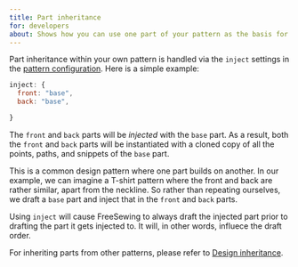 ```yaml
---
title: Part inheritance
for: developers
about: Shows how you can use one part of your pattern as the basis for another
---
```


Part inheritance within your own pattern is handled via the `inject` settings in
the [pattern configuration](/reference/api/config/). Here is a simple example:

```js
inject: {
  front: "base",
  back: "base",

}
```

The `front` and `back` parts will be _injected_ with the `base` part. As a result, both
the `front` and `back` parts will be instantiated with a cloned copy of all the points, paths,
and snippets of the `base` part.

This is a common design pattern where one part builds on another. In our example, we can imagine
a T-shirt pattern where the front and back are rather similar, apart from the neckline.
So rather than repeating ourselves, we draft a `base` part and inject that in the `front` and
`back` parts.

Using `inject` will cause FreeSewing to always draft the injected part prior to
drafting the part it gets injected to. It will, in other words, influece the draft order.

<Note>

For inheriting parts from other patterns, please refer to [Design inheritance](/howtos/code/inheritance/).

</Note>
